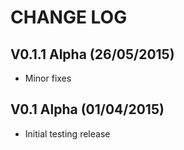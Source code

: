 CHANGE LOG
==========


## V0.1.1 Alpha (26/05/2015)

* Minor fixes


## V0.1 Alpha (01/04/2015)

* Initial testing release
